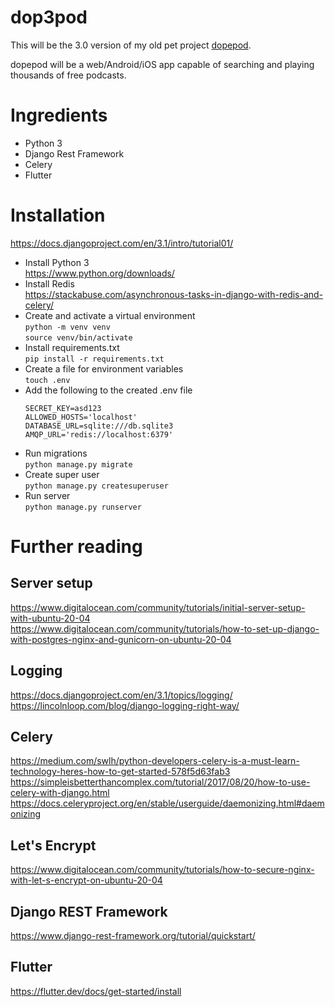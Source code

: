 # dop3pod
This will be the 3.0 version of my old pet project [dopepod](https://github.com/cyanidesayonara/dopepod).

dopepod will be a web/Android/iOS app capable of searching and playing thousands of free podcasts.

# Ingredients
* Python 3  
* Django Rest Framework  
* Celery
* Flutter

# Installation
https://docs.djangoproject.com/en/3.1/intro/tutorial01/

* Install Python 3  
  https://www.python.org/downloads/
* Install Redis  
  https://stackabuse.com/asynchronous-tasks-in-django-with-redis-and-celery/  
* Create and activate a virtual environment  
  ```python -m venv venv```   
  ```source venv/bin/activate```
* Install requirements.txt  
  ```pip install -r requirements.txt```  
* Create a file for environment variables  
  ```touch .env```
* Add the following to the created .env file
  ```
  SECRET_KEY=asd123  
  ALLOWED_HOSTS='localhost'  
  DATABASE_URL=sqlite:///db.sqlite3  
  AMQP_URL='redis://localhost:6379'
  ```
* Run migrations  
  ```python manage.py migrate```
* Create super user  
  ```python manage.py createsuperuser```
* Run server  
  ```python manage.py runserver```

# Further reading
## Server setup
https://www.digitalocean.com/community/tutorials/initial-server-setup-with-ubuntu-20-04  
https://www.digitalocean.com/community/tutorials/how-to-set-up-django-with-postgres-nginx-and-gunicorn-on-ubuntu-20-04

## Logging
https://docs.djangoproject.com/en/3.1/topics/logging/  
https://lincolnloop.com/blog/django-logging-right-way/

## Celery
https://medium.com/swlh/python-developers-celery-is-a-must-learn-technology-heres-how-to-get-started-578f5d63fab3  
https://simpleisbetterthancomplex.com/tutorial/2017/08/20/how-to-use-celery-with-django.html
https://docs.celeryproject.org/en/stable/userguide/daemonizing.html#daemonizing

## Let's Encrypt
https://www.digitalocean.com/community/tutorials/how-to-secure-nginx-with-let-s-encrypt-on-ubuntu-20-04

## Django REST Framework
https://www.django-rest-framework.org/tutorial/quickstart/

## Flutter
https://flutter.dev/docs/get-started/install

